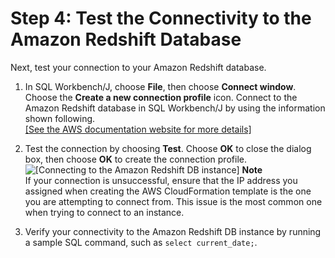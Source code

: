 # Step 4: Test the Connectivity to the Amazon Redshift Database<a name="chap-rdsoracle2redshift.steps.connectredshift"></a>

Next, test your connection to your Amazon Redshift database\.

1. In SQL Workbench/J, choose **File**, then choose **Connect window**\. Choose the **Create a new connection profile** icon\. Connect to the Amazon Redshift database in SQL Workbench/J by using the information shown following\.    
[\[See the AWS documentation website for more details\]](http://docs.aws.amazon.com/dms/latest/sbs/chap-rdsoracle2redshift.steps.connectredshift.html)

1. Test the connection by choosing **Test**\. Choose **OK** to close the dialog box, then choose **OK** to create the connection profile\.  
![\[Connecting to the Amazon Redshift DB instance\]](http://docs.aws.amazon.com/dms/latest/sbs/images/sbs-rdsor2redshift10.png)
**Note**  
If your connection is unsuccessful, ensure that the IP address you assigned when creating the AWS CloudFormation template is the one you are attempting to connect from\. This issue is the most common one when trying to connect to an instance\.

1. Verify your connectivity to the Amazon Redshift DB instance by running a sample SQL command, such as `select current_date;`\.